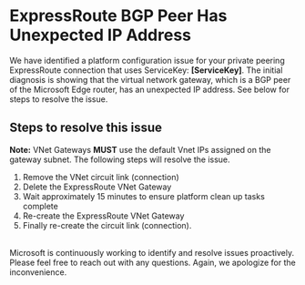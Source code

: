<properties
pageTitle="My ExpressRoute has an unexpected IP address in use."
description="My ExpressRoute has an unexpected IP address in use."
infoBubbleText="Issues with your ExpressRoute were detected. See details on the right."
service="microsoft.network"
resource="ExpressRoute"
authors="chadmat"
displayOrder="10"
articleId="ExRPrivateVrfUnexpectedBgpPeerCaIpAddressInsight"
diagnosticScenario="ExRPrivateVrfUnexpectedBgpPeerCaIpAddressInsight"
selfHelpType="Diagnostics"
supportTopicIds=""
resourceTags="windows"
productPesIds=""
cloudEnvironments="Public"
/>
# ExpressRoute BGP Peer Has Unexpected IP Address
<!--issueDescription-->
We have identified a platform configuration issue for your private peering ExpressRoute connection that uses ServiceKey: **<!--$ServiceKey-->[ServiceKey]<!--/$ServiceKey-->**. The initial diagnosis is showing that the virtual network gateway, which is a BGP peer of the Microsoft Edge router, has an unexpected IP address. See below for steps to resolve the issue.
<!--/issueDescription-->
## **Steps to resolve this issue**
**Note:** VNet Gateways **MUST** use the default Vnet IPs assigned on the gateway subnet. The following steps will resolve the issue.

1. Remove the VNet circuit link (connection)
2. Delete the ExpressRoute VNet Gateway
3. Wait approximately 15 minutes to ensure platform clean up tasks complete
4. Re-create the ExpressRoute VNet Gateway
5. Finally re-create the circuit link (connection).
<br>
Microsoft is continuously working to identify and resolve issues proactively. Please feel free to reach out with any questions. Again, we apologize for the inconvenience. 
